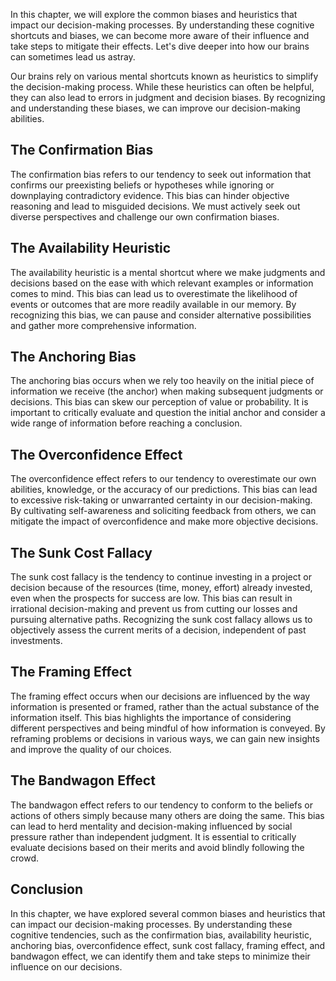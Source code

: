 
In this chapter, we will explore the common biases and heuristics that impact our decision-making processes. By understanding these cognitive shortcuts and biases, we can become more aware of their influence and take steps to mitigate their effects. Let's dive deeper into how our brains can sometimes lead us astray.

Our brains rely on various mental shortcuts known as heuristics to simplify the decision-making process. While these heuristics can often be helpful, they can also lead to errors in judgment and decision biases. By recognizing and understanding these biases, we can improve our decision-making abilities.

## The Confirmation Bias

The confirmation bias refers to our tendency to seek out information that confirms our preexisting beliefs or hypotheses while ignoring or downplaying contradictory evidence. This bias can hinder objective reasoning and lead to misguided decisions. We must actively seek out diverse perspectives and challenge our own confirmation biases.

## The Availability Heuristic

The availability heuristic is a mental shortcut where we make judgments and decisions based on the ease with which relevant examples or information comes to mind. This bias can lead us to overestimate the likelihood of events or outcomes that are more readily available in our memory. By recognizing this bias, we can pause and consider alternative possibilities and gather more comprehensive information.

## The Anchoring Bias

The anchoring bias occurs when we rely too heavily on the initial piece of information we receive (the anchor) when making subsequent judgments or decisions. This bias can skew our perception of value or probability. It is important to critically evaluate and question the initial anchor and consider a wide range of information before reaching a conclusion.

## The Overconfidence Effect

The overconfidence effect refers to our tendency to overestimate our own abilities, knowledge, or the accuracy of our predictions. This bias can lead to excessive risk-taking or unwarranted certainty in our decision-making. By cultivating self-awareness and soliciting feedback from others, we can mitigate the impact of overconfidence and make more objective decisions.

## The Sunk Cost Fallacy

The sunk cost fallacy is the tendency to continue investing in a project or decision because of the resources (time, money, effort) already invested, even when the prospects for success are low. This bias can result in irrational decision-making and prevent us from cutting our losses and pursuing alternative paths. Recognizing the sunk cost fallacy allows us to objectively assess the current merits of a decision, independent of past investments.

## The Framing Effect

The framing effect occurs when our decisions are influenced by the way information is presented or framed, rather than the actual substance of the information itself. This bias highlights the importance of considering different perspectives and being mindful of how information is conveyed. By reframing problems or decisions in various ways, we can gain new insights and improve the quality of our choices.

## The Bandwagon Effect

The bandwagon effect refers to our tendency to conform to the beliefs or actions of others simply because many others are doing the same. This bias can lead to herd mentality and decision-making influenced by social pressure rather than independent judgment. It is essential to critically evaluate decisions based on their merits and avoid blindly following the crowd.

Conclusion
----------

In this chapter, we have explored several common biases and heuristics that can impact our decision-making processes. By understanding these cognitive tendencies, such as the confirmation bias, availability heuristic, anchoring bias, overconfidence effect, sunk cost fallacy, framing effect, and bandwagon effect, we can identify them and take steps to minimize their influence on our decisions.
